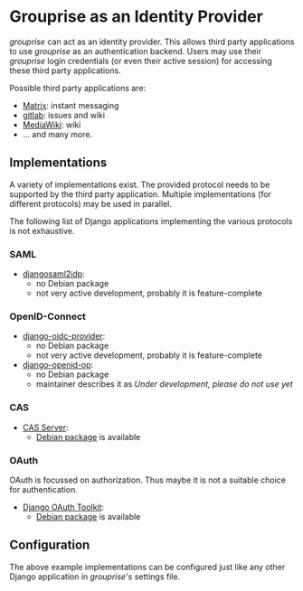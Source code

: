 # Grouprise as an Identity Provider

*grouprise* can act as an identity provider.
This allows third party applications to use *grouprise* as an authentication backend.
Users may use their *grouprise* login credentials (or even their active session) for accessing
these third party applications.

Possible third party applications are:

* [Matrix](https://matrix.org/): instant messaging
* [gitlab](https://docs.gitlab.com/ce/administration/auth/oidc.html): issues and wiki
* [MediaWiki](https://www.mediawiki.org/wiki/Extension:OpenID_Connect): wiki
* ... and many more.



## Implementations

A variety of implementations exist.
The provided protocol needs to be supported by the third party application.
Multiple implementations (for different protocols) may be used in parallel.

The following list of Django applications implementing the various protocols is not exhaustive.


### SAML

* [djangosaml2idp](https://github.com/OTA-Insight/djangosaml2idp):
    * no Debian package
    * not very active development, probably it is feature-complete


### OpenID-Connect

* [django-oidc-provider](https://github.com/juanifioren/django-oidc-provider):
    * no Debian package
    * not very active development, probably it is feature-complete
* [django-openid-op](https://github.com/mesemus/django-openid-op):
    * no Debian package
    * maintainer describes it as *Under development, please do not use yet*


### CAS

* [CAS Server](https://github.com/nitmir/django-cas-server):
    * [Debian package](https://packages.debian.org/python3-django-cas-server/) is available


### OAuth

OAuth is focussed on authorization.  Thus maybe it is not a suitable choice for authentication.

* [Django OAuth Toolkit](https://github.com/jazzband/django-oauth-toolkit/):
    * [Debian package](https://packages.debian.org/python3-django-oauth-toolkit/) is available


## Configuration

The above example implementations can be configured just like any other Django application in
*grouprise*'s settings file.

